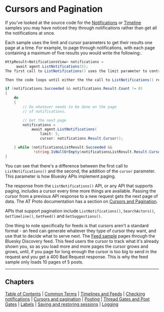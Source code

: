 # Cursors and Pagination
If you've looked at the source code for the [Notifications](https://github.com/blowdart/idunno.Bluesky/tree/main/samples/Samples.Notifications) or [Timeline](https://github.com/blowdart/idunno.Bluesky/tree/main/samples/Samples.Timeline) samples you may have noticed they through notifications rather than get all the notifications at once.

Each sample uses the limit and cursor parameters to get their results one page at a time. For example, to page through notifications, with each page containing a maximum of five results you would write the following:.

```c#
HttpResult<NotificationsView> notifications = 
     await agent.ListNotifications(5);
The first call to ListNotifications() uses the limit parameter to control how many notifications are returned from the API.

Then the code loops until either the the call to ListNotifications() returns an empty cursor, or it fails.

if (notifications.Succeeded && notifications.Result.Count != 0)
{
    do
    {
        // Do whatever needs to be done on the page
        // of notifications.

        // Get the next page
        notifications = 
            await agent.ListNotifications(
                limit: 5, 
                cursor: notifications.Result.Cursor));

    } while (notificationsListResult.Succeeded &&
             !string.IsNullOrEmpty(notificationsListResult.Result.Cursor))
}
```

You can see that there's a difference between the first call to `ListNotifications()` and the second, the addition of the `cursor` parameter. This parameter is how Bluesky APIs implement paging.

The response from the `ListNotifications()` API, or any API that supports paging, includes a cursor every time more things are available. Passing the cursor from a previous API response to a new request gets the next page of data. The AT Proto documentation has a section on [Cursors and Pagination](https://atproto.com/specs/xrpc).

APIs that support pagination include `ListNotifications()`, `SearchActors()`, `GetTimeline()`, `GetFeed()` and `GetSuggestions()`.

One thing to note specifically for feeds is that cursors aren't a standard format - an feed can generate whatever they type of cursor they want, and use that to decide what to serve next. The [Feed sample](https://github.com/blowdart/idunno.Bluesky/tree/main/samples/Samples.Feed) pages through the Bluesky Discovery feed. This feed users the cursor to track what it's already shown you, so as you load more and more pages the cursor grows and grows, until, if you page for long enough the cursor is too big to send in the request and you get a 400 Bad Request response. This is why the feed sample only loads 10 pages of 5 posts.

---

## Chapters

[Table of Contents](readme.md) | [Common Terms](commonTerms.md) | [Timelines and Feeds](timeline.md) | [Checking notifications](notifications.md#checkingNotifications) | [Cursors and pagination](cursorsAndPagination.md) | [Posting](posting.md#posting) | [Thread Gates and Post Gates](threadGatesAndPostGates.md) | [Labels](labels.md) | [Saving and restoring sessions](savingAndRestoringAuthentication.md) | [Logging](logging.md)
